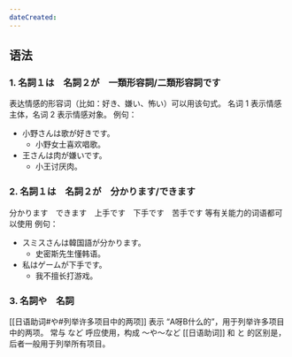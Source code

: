 ```yaml
---
dateCreated:
---
```

## 语法
### 1. 名詞１は　名詞２が　一類形容詞/二類形容詞です
表达情感的形容词（比如：好き、嫌い、怖い）可以用该句式。
名词 1 表示情感主体，名词 2 表示情感对象。
例句：
- 小野さんは歌が好きです。
	- 小野女士喜欢唱歌。
- 王さんは肉が嫌いです。
	- 小王讨厌肉。
### 2. 名詞１は　名詞２が　分かります/できます
分かります　できます　上手です　下手です　苦手です 等有关能力的词语都可以使用
例句：
- スミスさんは韓国語が分かります。
	- 史密斯先生懂韩语。
- 私はゲームが下手です。
	- 我不擅长打游戏。
### 3. 名詞や　名詞
[[日语助词#や#列举许多项目中的两项]]
表示 “A呀B什么的”，用于列举许多项目中的两项。
常与 など 呼应使用，构成 〜や〜など
[[日语助词]]
和 と 的区别是，后者一般用于列举所有项目。